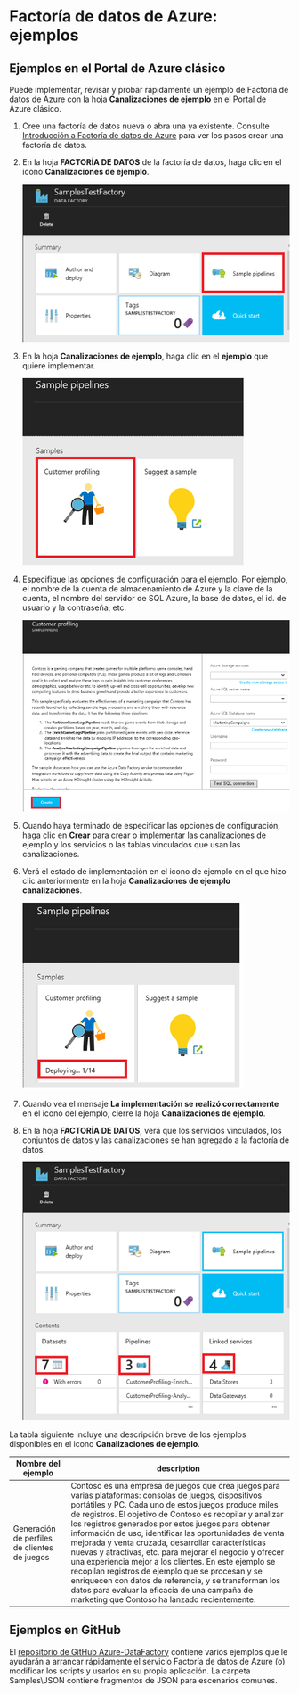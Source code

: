 <properties 	
	pageTitle="Factoría de datos de Azure: ejemplos" 
	description="Proporciona detalles sobre ejemplos que se distribuyen con el servicio Factoría de datos de Azure." 
	services="data-factory" 
	documentationCenter="" 
	authors="spelluru" 
	manager="jhubbard" 
	editor="monicar"/>

<tags 
	ms.service="data-factory" 
	ms.workload="data-services" 
	ms.tgt_pltfrm="na" 
	ms.devlang="na" 
	ms.topic="article" 
	ms.date="01/26/2016" 
	ms.author="spelluru"/>

# Factoría de datos de Azure: ejemplos

## Ejemplos en el Portal de Azure clásico
Puede implementar, revisar y probar rápidamente un ejemplo de Factoría de datos de Azure con la hoja **Canalizaciones de ejemplo** en el Portal de Azure clásico.

1. Cree una factoría de datos nueva o abra una ya existente. Consulte [Introducción a Factoría de datos de Azure][data-factory-get-started] para ver los pasos crear una factoría de datos.
2. En la hoja **FACTORÍA DE DATOS** de la factoría de datos, haga clic en el icono **Canalizaciones de ejemplo**.

	![Icono Canalizaciones de ejemplo](./media/data-factory-samples/SamplePipelinesTile.png)

2. En la hoja **Canalizaciones de ejemplo**, haga clic en el **ejemplo** que quiere implementar.
	
	![Hoja Canalizaciones de ejemplo](./media/data-factory-samples/SampleTile.png)

3. Especifique las opciones de configuración para el ejemplo. Por ejemplo, el nombre de la cuenta de almacenamiento de Azure y la clave de la cuenta, el nombre del servidor de SQL Azure, la base de datos, el id. de usuario y la contraseña, etc.

	![Hoja de ejemplo](./media/data-factory-samples/SampleBlade.png)

4. Cuando haya terminado de especificar las opciones de configuración, haga clic en **Crear** para crear o implementar las canalizaciones de ejemplo y los servicios o las tablas vinculados que usan las canalizaciones.
5. Verá el estado de implementación en el icono de ejemplo en el que hizo clic anteriormente en la hoja **Canalizaciones de ejemplo canalizaciones**.

	![Estado de la implementación](./media/data-factory-samples/DeploymentStatus.png)

6. Cuando vea el mensaje **La implementación se realizó correctamente** en el icono del ejemplo, cierre la hoja **Canalizaciones de ejemplo**.
5. En la hoja **FACTORÍA DE DATOS**, verá que los servicios vinculados, los conjuntos de datos y las canalizaciones se han agregado a la factoría de datos.  

	![Hoja de la Factoría de datos](./media/data-factory-samples/DataFactoryBladeAfter.png)
   

La tabla siguiente incluye una descripción breve de los ejemplos disponibles en el icono **Canalizaciones de ejemplo**.

Nombre del ejemplo | description
----------- | -----------
Generación de perfiles de clientes de juegos | Contoso es una empresa de juegos que crea juegos para varias plataformas: consolas de juegos, dispositivos portátiles y PC. Cada uno de estos juegos produce miles de registros. El objetivo de Contoso es recopilar y analizar los registros generados por estos juegos para obtener información de uso, identificar las oportunidades de venta mejorada y venta cruzada, desarrollar características nuevas y atractivas, etc. para mejorar el negocio y ofrecer una experiencia mejor a los clientes. En este ejemplo se recopilan registros de ejemplo que se procesan y se enriquecen con datos de referencia, y se transforman los datos para evaluar la eficacia de una campaña de marketing que Contoso ha lanzado recientemente.
 
## Ejemplos en GitHub
El [repositorio de GitHub Azure-DataFactory](https://github.com/azure/azure-datafactory) contiene varios ejemplos que le ayudarán a arrancar rápidamente el servicio Factoría de datos de Azure (o) modificar los scripts y usarlos en su propia aplicación. La carpeta Samples\\JSON contiene fragmentos de JSON para escenarios comunes.


[data-factory-get-started]: data-factory-get-started.md#CreateDataFactory

<!---HONumber=AcomDC_0128_2016-->